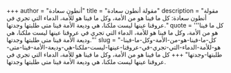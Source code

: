 +++
author = "أنطون سعادة"
title = "مقولة أنطون سعادة"
description = "مقولة أنطون سعادة: كل ما فينا هو من الأمة، وكل ما فينا هو للأمة، الدماء التي تجري في عروقنا عينها ليست ملكنا، هي وديعة الأمة فينا متى طلبتها وجدتها."
quote = '''كل ما فينا هو من الأمة، وكل ما فينا هو للأمة، الدماء التي تجري في عروقنا عينها ليست ملكنا، هي وديعة الأمة فينا متى طلبتها وجدتها.''' 
slug = "كل-ما-فينا-هو-من-الأمة-وكل-ما-فينا-هو-للأمة-الدماء-التي-تجري-في-عروقنا-عينها-ليست-ملكنا-هي-وديعة-الأمة-فينا-متى-طلبتها-وجدتها"
+++
كل ما فينا هو من الأمة، وكل ما فينا هو للأمة، الدماء التي تجري في عروقنا عينها ليست ملكنا، هي وديعة الأمة فينا متى طلبتها وجدتها.
